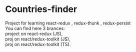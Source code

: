 # Countries-finder
 Project for learning react-redux , redux-thunk , redux-persist \
You can find here 3 brances: \
   project on react-redux (JS), \
   proj on react/redux-toolkit (JS),\
   proj on react/redux-toolkit (TS).
